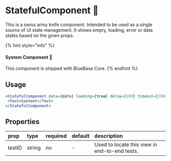 # StatefulComponent 📌

This is a swiss army knife component. Intended to be used as a single source of UI state management. It shows empty, loading, error or data states based on the given props.

{% hint style="info" %}
#### System Component 📌

This component is shipped with BlueBase Core.
{% endhint %}

## Usage

```jsx
<StatefulComponent data={data} loading={true} delay={200} timeout={10000}>
 <Text>Content</Text>
</StatefulComponent>
```

## Properties

| prop | type | required | default | description |
| :--- | :--- | :--- | :--- | :--- |
| testID | string | _no_ | - | Used to locate this view in end-to-end tests. |



